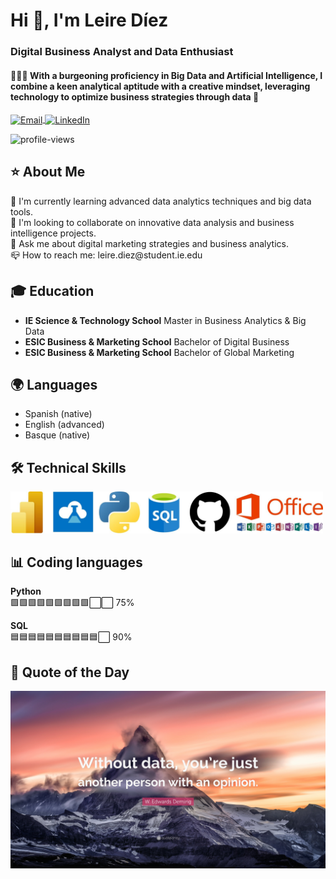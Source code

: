 <!-- Header with your name and a short description -->
<h1> <strong>Hi 👋, I'm Leire Díez </strong>  </h1>
<h3>  Digital Business Analyst and Data Enthusiast</h3>
<h4>👩🏽‍💻 With a burgeoning proficiency in Big Data and Artificial Intelligence, I combine a keen analytical aptitude with a creative mindset, leveraging technology to optimize business strategies through data 🎯</h4>

<!-- Social icons section -->
<p>
  <a href="mailto:leire.diez@student.ie.edu" target="blank">
    <img align="center" src="https://cdn.jsdelivr.net/npm/simple-icons@v3/icons/gmail.svg" alt="Email" height="30" width="50" />
  </a>
  <a href="https://linkedin.com/in/leire-diez" target="blank">
    <img align="center" src="https://cdn.jsdelivr.net/npm/simple-icons@v3/icons/linkedin.svg" alt="LinkedIn" height="30" width="50" />
  </a>
</p>

<!-- Profile views -->
<p> 
  <img src="https://komarev.com/ghpvc/?username=leirediez&label=Profile%20views&color=0e75b6&style=flat" alt="profile-views" /> 
</p>

<!-- About me section -->
<h2>⭐ About Me</h2>
<p>
  🌱 I'm currently learning advanced data analytics techniques and big data tools.<br/>
  👥 I'm looking to collaborate on innovative data analysis and business intelligence projects.<br/>
  🚀 Ask me about digital marketing strategies and business analytics.<br/>
  📪 How to reach me: leire.diez@student.ie.edu<br/>
</p>

<!-- Education section -->
<h2>🎓 Education</h2>
<p>
  <ul>
    <li><strong>IE Science & Technology School</strong> Master in Business Analytics & Big Data</li>
    <li><strong>ESIC Business & Marketing School</strong> Bachelor of Digital Business</li>
    <li><strong>ESIC Business & Marketing School</strong> Bachelor of Global Marketing</li>
  </ul>
</p>

<!-- Languages section -->
<h2>🌍 Languages</h2>
<p>
  <ul>
    <li>Spanish (native)</li>
    <li>English (advanced)</li>
    <li>Basque (native)</li>
  </ul>
</p>

<!-- Technical Skills section -->
<h2>🛠️ Technical Skills</h2>
<p>
 <img src="Diseño sin título (2).jpg" width="500" />
</p>


<!-- Top coding languages -->
<h2>📊 Coding languages</h2>


**Python**  
🟩🟩🟩🟩🟩🟩🟩🟩🟩⬜⬜ 75%

**SQL**  
🟦🟦🟦🟦🟦🟦🟦🟦🟦🟦⬜ 90%

<!-- Custom Section: Quotes or Fun Section -->
<h2>🌟 Quote of the Day</h2>
<p>
  <img src="6374221-W-Edwards-Deming-Quote-Without-data-you-re-just-another-person.jpg" alt="Descripción de la imagen" width="650" />
</p>
